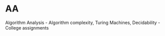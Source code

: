 AA
==

Algorithm Analysis - Algorithm complexity, Turing Machines, Decidability - College assignments
